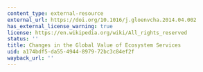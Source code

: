 ```yaml
---
content_type: external-resource
external_url: https://doi.org/10.1016/j.gloenvcha.2014.04.002
has_external_license_warning: true
license: https://en.wikipedia.org/wiki/All_rights_reserved
status: ''
title: Changes in the Global Value of Ecosystem Services
uid: a174bdf5-da55-4944-8979-72bc3c84ef2f
wayback_url: ''
---
```

